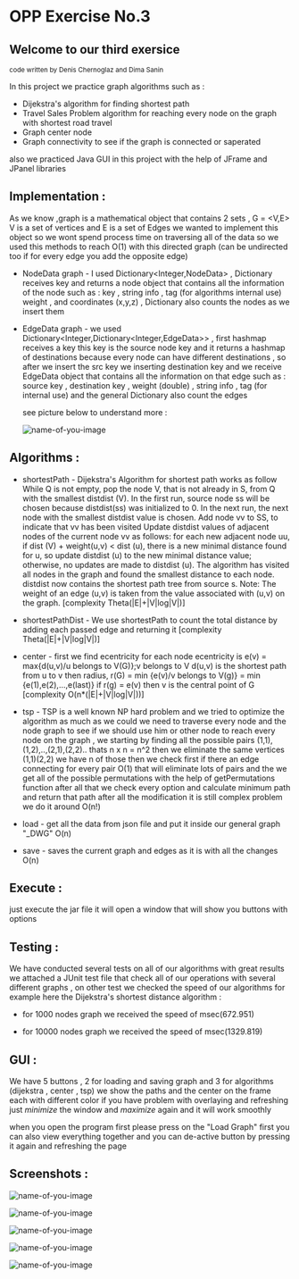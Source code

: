 # OPP Exercise No.3

## Welcome to our third exersice
<sub>code written by Denis Chernoglaz and Dima Sanin</sub>

In this project we practice graph algorithms such as :
 - Dijekstra's algorithm for finding shortest path 
 - Travel Sales Problem algorithm for reaching every node on the graph with shortest road travel
 - Graph center node
 - Graph connectivity to see if the graph is connected or saperated

also we practiced Java GUI in this project with the help of JFrame and JPanel libraries


## Implementation :

As we know ,graph is a mathematical object that contains 2 sets , G = <V,E> 
V is a set of vertices and E is a set of Edges
we wanted to implement this object so we wont spend process time on traversing all of the data
so we used this methods to reach O(1) with this directed graph (can be undirected too if for every edge you add the opposite edge)

- NodeData graph - I used Dictionary<Integer,NodeData> , Dictionary receives key and returns a node object
  that contains all the information of the node such as : key , string info , tag (for algorithms internal use)
  weight , and coordinates (x,y,z) , Dictionary also counts the nodes as we insert them
- EdgeData graph - we used Dictionary<Integer,Dictionary<Integer,EdgeData>> , first hashmap receives a key 
  this key is the source node key and it returns a hashmap of destinations because every node can have
  different destinations , so after we insert the src key we inserting destination key and we receive EdgeData object
  that contains all the information on that edge such as : source key , destination key , weight (double) , string info , tag (for internal use)
  and the general Dictionary also count the edges
  
  
  see picture below to understand more :
  
     ![name-of-you-image](https://github.com/Denis-Dev-2020/OPP_Ex2/blob/main/Ex02Pics/Imple.png)
  
  
  
  
  
  
## Algorithms :
  
  - shortestPath - Dijekstra's Algorithm for shortest path works as follow 
                   While Q is not empty, pop the node V, that is not already in S, from Q with the smallest distdist (V).
                   In the first run, source node ss will be chosen because distdist(ss) was initialized to 0. In the next run,
                   the next node with the smallest distdist value is chosen. Add node vv to SS, to indicate that vv has been visited
                   Update distdist values of adjacent nodes of the current node vv as follows: for each new adjacent node uu,
                   if dist (V) + weight(u,v) < dist (u), there is a new minimal distance found for u, so update distdist (u) to the new minimal distance value;
                   otherwise, no updates are made to distdist (u).
                   The algorithm has visited all nodes in the graph and found the smallest distance to each node. 
                   distdist now contains the shortest path tree from source s.
                   Note: The weight of an edge (u,v) is taken from the value associated with (u,v) on the graph.   [complexity Theta(|E|+|V|log|V|)]
  
  - shortestPathDist - We use shortestPath to count the total distance by adding each passed edge and returning it  [complexity Theta(|E|+|V|log|V|)]

  - center - first we find ecentricity for each node
             ecentricity is
             e(v) = max{d(u,v)/u belongs to V(G)};v belongs to V
             d(u,v) is the shortest path from u to v
             then radius, r(G) = min {e(v)/v belongs to V(g)}
                               = min {e(1),e(2),...,e(last)}
             if r(g) = e(v)  then v is the central point of G [complexity O(n*(|E|+|V|log|V|))]
             
  - tsp - TSP is a well known NP hard problem and we tried to optimize the algorithm as much as we could
          we need to traverse every node and the node graph to see if we should use him or other node to reach
          every node on the graph , we starting by finding all the possible pairs (1,1),(1,2),..,(2,1),(2,2)..
          thats  n x n = n^2  then we eliminate the same vertices (1,1)(2,2) we have n of those
          then we check first if there an edge connecting for every pair O(1) that will eliminate lots of pairs
          and the we get all of the possible permutations with the help of getPermutations function
          after all that we check every option and calculate minimum path and return that path after all
          the modification it is still complex problem we do it around O(n!)


  - load - get all the data from json file and put it inside our general graph "_DWG"   O(n)

  - save - saves the current graph and edges as it is with all the changes     O(n)
  
## Execute :

  just execute the jar file it will open a window that will show you buttons with options
  
  
## Testing :

  We have conducted several tests on all of our algorithms with great results
  we attached a JUnit test file that check all of our operations with several different
  graphs , on other test we checked the speed of our algorithms for example here the 
  Dijekstra's shortest distance algorithm :
  
  - for 1000 nodes graph we received the speed of msec(672.951)
  
  - for 10000 nodes graph we received the speed of msec(1329.819)
  
  
## GUI :
  
  We have 5 buttons , 2 for loading and saving graph and 3 for algorithms (dijekstra , center , tsp)
  we show the paths and the center on the frame each with different color 
  if you have problem with overlaying and refreshing just *minimize* the window and *maximize* again and
  it will work smoothly
  
  when you open the program first please press on the "Load Graph" first
  you can also view everything together and you can de-active button by pressing it again and refreshing the page
  
  
  
  
## Screenshots :
 
![name-of-you-image](https://github.com/Denis-Dev-2020/OPP_Ex2/blob/main/Ex02Pics/Load.png)
      
![name-of-you-image](https://github.com/Denis-Dev-2020/OPP_Ex2/blob/main/Ex02Pics/Center.png)
            
![name-of-you-image](https://github.com/Denis-Dev-2020/OPP_Ex2/blob/main/Ex02Pics/Dije.png)
                  
![name-of-you-image](https://github.com/Denis-Dev-2020/OPP_Ex2/blob/main/Ex02Pics/TSP.png)
                        
![name-of-you-image](https://github.com/Denis-Dev-2020/OPP_Ex2/blob/main/Ex02Pics/All.png)

  
  
  
  
  
  
  
  

